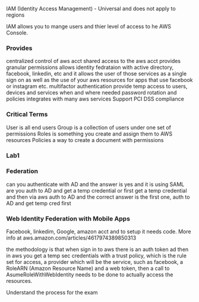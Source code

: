 IAM (Identity Access Management) - Universal and does not apply to regions

IAM allows you to mange users and thier level of access to he AWS Console.

### Provides

centralized control of aws acct
shared access to the aws acct
provides granular permissions
allows identity fedrataion with active directory, facebook, linkedin, etc and it allows the user of those services as a single sign on as well as the use of your aws resources for apps that use facebook or instagram etc.
multifactor authentication
provide temp access to users, devices and services when and where needed
password rotation and policies
integrates with many aws services
Support PCI DSS compliance

### Critical Terms

User is all end users
Group is a collection of users under one set of permissions
Roles is something you create and assign them to AWS resources
Policies a way to create a document with permissions

### Lab1


### Federation

can you authenticate with AD and the answer is yes and it is using SAML
are you auth to AD and get a temp credential or first get a temp credential and then via aws auth to AD and the correct answer is the first one, auth to AD and get temp cred first

### Web Identity Federation with Mobile Apps

Facebook, linkedim, Google, amazon acct and to setup it needs code. More info at aws.amazon.com/articles/4617974389850313

the methodology is that when sign in to aws there is an auth token ad then in aws you get a temp sec credentials with a trust policy, which is the rule set for access, a provider which will be the service, such as facebook, a RoleARN (Amazon Resource Name) and a web token, then a call to AsumeRoleWithWebIdentity needs to be done to actually access the resources.

Understand the process for the exam






